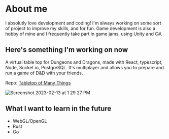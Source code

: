 # About me

I absolutly love development and coding! I'm always working on some sort of project to improve my skills, and for fun.
Game development is also a hobby of mine and I frequently take part in game jams, using Unity and C#.

## Here's something I'm working on now

A virtual table top for Dungeons and Dragons, made with React, typescript, Node, Socket.io, PostgreSQL.
It's multiplayer and allows you to prepare and run a game of D&D with your friends.

Repo: [Tabletop of Many Things](https://github.com/bsmrdel101/Tabletop-of-Many-Things)

![Screenshot 2023-02-13 at 1 29 27 PM](https://user-images.githubusercontent.com/43832671/218555309-51ad226c-ae20-4aa0-8da5-73fd486d1ff5.png)

## What I want to learn in the future

- WebGL/OpenGL
- Rust
- Go
